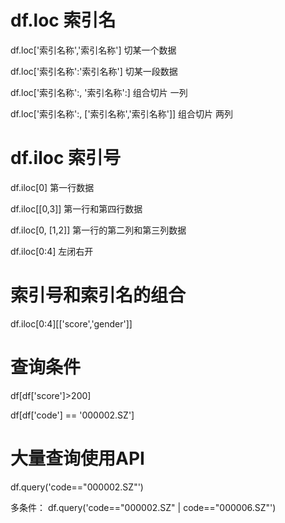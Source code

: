 # df.loc 索引名
df.loc['索引名称','索引名称']   切某一个数据

df.loc['索引名称':'索引名称']  切某一段数据

df.loc['索引名称':, '索引名称':]   组合切片 一列

df.loc['索引名称':, ['索引名称','索引名称']]   组合切片 两列


# df.iloc 索引号

df.iloc[0] 第一行数据

df.iloc[[0,3]] 第一行和第四行数据

df.iloc[0, [1,2]] 第一行的第二列和第三列数据

df.iloc[0:4] 左闭右开


# 索引号和索引名的组合

df.iloc[0:4][['score','gender']]


# 查询条件

df[df['score']>200]

df[df['code'] == '000002.SZ']


# 大量查询使用API

df.query('code=="000002.SZ"')

多条件：
df.query('code=="000002.SZ" | code=="000006.SZ"')

